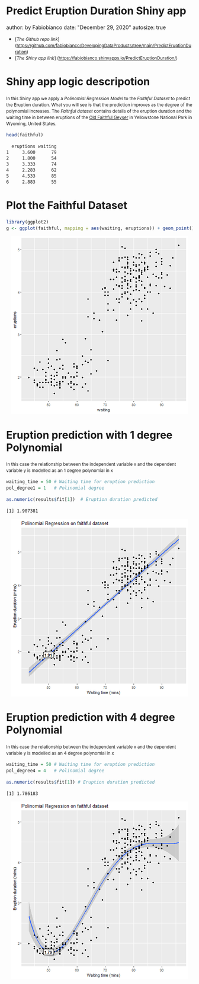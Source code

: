 Predict Eruption Duration Shiny app
========================================================
author: by Fabiobianco
date: "December 29, 2020"
autosize: true



<script type="text/javascript"
  src="http://cdn.mathjax.org/mathjax/latest/MathJax.js?config=TeX-AMS-MML_HTMLorMML">
</script>





- <small>[*The Github repo link*] (https://github.com/fabiobianco/DevelopingDataProducts/tree/main/PredictEruptionDuration)</small>
- <small>[*The Shiny app link*] (https://fabiobianco.shinyapps.io/PredictEruptionDuration/)</small>


Shiny app logic descripotion
========================================================
<small>In this Shiny app we apply a *Polinomial Regression Model* to the *Faithful Dataset* to predict the Eruption duration. What you will see is that the prediction improves as the degree of the polynomial increases.
The *Faithful dataset* contains details of the eruption duration and the waiting time in between eruptions of the [Old Faithful Geyser](https://en.wikipedia.org/wiki/Old_Faithful) in Yellowstone National Park in Wyoming, United States.</small>


```r
head(faithful)
```

```
  eruptions waiting
1     3.600      79
2     1.800      54
3     3.333      74
4     2.283      62
5     4.533      85
6     2.883      55
```



Plot the Faithful Dataset
========================================================


```r
library(ggplot2)
g <- ggplot(faithful, mapping = aes(waiting, eruptions)) + geom_point()
```



<img src="faithfuldataset.png" title="plot of chunk unnamed-chunk-4" alt="plot of chunk unnamed-chunk-4" style="display: block; margin: auto;" />

Eruption prediction with 1 degree Polynomial
========================================================
<small>In this case the relationship between the independent variable x and the dependent variable y is modelled as an 1 degree polynomial in x</small>

```r
waiting_time = 50 # Waiting time for eruption prediction
pol_degree1 = 1   # Polinomial degree
```




```r
as.numeric(results$fit[1])  # Eruption duration predicted
```

```
[1] 1.907381
```





<img src="faithful1.png" title="plot of chunk unnamed-chunk-10" alt="plot of chunk unnamed-chunk-10" style="display: block; margin: auto;" />

Eruption prediction with 4 degree Polynomial
========================================================
<small>In this case the relationship between the independent variable x and the dependent variable y is modelled as an 4 degree polynomial in x</small>

```r
waiting_time = 50 # Waiting time for eruption prediction
pol_degree4 = 4   # Polinomial degree
```




```r
as.numeric(results$fit[1]) # Eruption duration predicted
```

```
[1] 1.786183
```





<img src="faithful4.png" title="plot of chunk unnamed-chunk-16" alt="plot of chunk unnamed-chunk-16" style="display: block; margin: auto;" />

